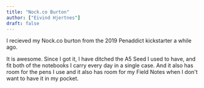 ```yaml
---
title: "Nock.co Burton"
author: ["Eivind Hjertnes"]
draft: false
---
```


I recieved my Nock.co burton from the 2019 Penaddict kickstarter a while ago.

It is awesome. Since I got it, I have ditched the A5 Seed I used to have, and fit both of the notebooks I carry every day in a single case. And it also has room for the pens I use and it also has room for my Field Notes when I don't want to have it in my pocket.
